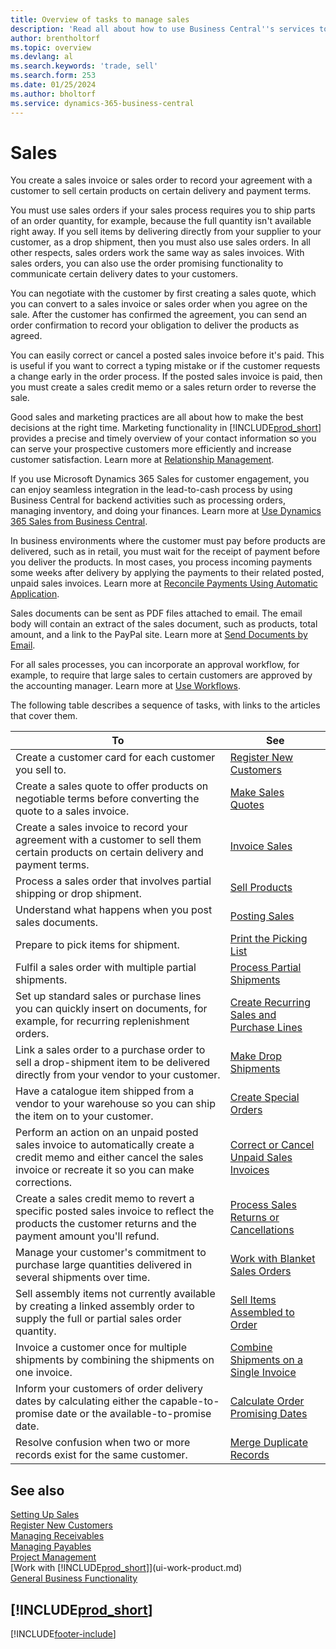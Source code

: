 ```yaml
---
title: Overview of tasks to manage sales
description: 'Read all about how to use Business Central''s services to manage your customers'' sales activities with sales invoices, orders, quotes, and more.'
author: brentholtorf
ms.topic: overview
ms.devlang: al
ms.search.keywords: 'trade, sell'
ms.search.form: 253
ms.date: 01/25/2024
ms.author: bholtorf
ms.service: dynamics-365-business-central
---
```

# <a name="sales"></a>Sales

You create a sales invoice or sales order to record your agreement with a customer to sell certain products on certain delivery and payment terms.

You must use sales orders if your sales process requires you to ship parts of an order quantity, for example, because the full quantity isn't available right away. If you sell items by delivering directly from your supplier to your customer, as a drop shipment, then you must also use sales orders. In all other respects, sales orders work the same way as sales invoices. With sales orders, you can also use the order promising functionality to communicate certain delivery dates to your customers.  

You can negotiate with the customer by first creating a sales quote, which you can convert to a sales invoice or sales order when you agree on the sale. After the customer has confirmed the agreement, you can send an order confirmation to record your obligation to deliver the products as agreed.

You can easily correct or cancel a posted sales invoice before it's paid. This is useful if you want to correct a typing mistake or if the customer requests a change early in the order process. If the posted sales invoice is paid, then you must create a sales credit memo or a sales return order to reverse the sale.

Good sales and marketing practices are all about how to make the best decisions at the right time. Marketing functionality in [!INCLUDE[prod_short](includes/prod_short.md)] provides a precise and timely overview of your contact information so you can serve your prospective customers more efficiently and increase customer satisfaction. Learn more at [Relationship Management](marketing-relationship-management.md).

If you use Microsoft Dynamics 365 Sales for customer engagement, you can enjoy seamless integration in the lead-to-cash process by using Business Central for backend activities such as processing orders, managing inventory, and doing your finances. Learn more at [Use Dynamics 365 Sales from Business Central](marketing-integrate-dynamicscrm.md).

In business environments where the customer must pay before products are delivered, such as in retail, you must wait for the receipt of payment before you deliver the products. In most cases, you process incoming payments some weeks after delivery by applying the payments to their related posted, unpaid sales invoices. Learn more at [Reconcile Payments Using Automatic Application](receivables-how-reconcile-payments-auto-application.md).

Sales documents can be sent as PDF files attached to email. The email body will contain an extract of the sales document, such as products, total amount, and a link to the PayPal site. Learn more at [Send Documents by Email](ui-how-send-documents-email.md).

For all sales processes, you can incorporate an approval workflow, for example, to require that large sales to certain customers are approved by the accounting manager. Learn more at [Use Workflows](across-use-workflows.md).

The following table describes a sequence of tasks, with links to the articles that cover them.

| To | See |
| --- | --- |
|Create a customer card for each customer you sell to.|[Register New Customers](sales-how-register-new-customers.md)|
| Create a sales quote to offer products on negotiable terms before converting the quote to a sales invoice. |[Make Sales Quotes](sales-how-make-offers.md) |
| Create a sales invoice to record your agreement with a customer to sell them certain products on certain delivery and payment terms. |[Invoice Sales](sales-how-invoice-sales.md) |
| Process a sales order that involves partial shipping or drop shipment. |[Sell Products](sales-how-sell-products.md) |
|Understand what happens when you post sales documents.|[Posting Sales](ui-post-sales.md)|
|Prepare to pick items for shipment.|[Print the Picking List](sales-how-print-picking-list.md)|
| Fulfil a sales order with multiple partial shipments. | [Process Partial Shipments](sales-how-send-partial-shipments.md) |
|Set up standard sales or purchase lines you can quickly insert on documents, for example, for recurring replenishment orders.|[Create Recurring Sales and Purchase Lines](sales-how-work-standard-lines.md)|  
| Link a sales order to a purchase order to sell a drop-shipment item to be delivered directly from your vendor to your customer. |[Make Drop Shipments](sales-how-drop-shipment.md) |
|Have a catalogue item shipped from a vendor to your warehouse so you can ship the item on to your customer.|[Create Special Orders](sales-how-to-create-special-orders.md)|
| Perform an action on an unpaid posted sales invoice to automatically create a credit memo and either cancel the sales invoice or recreate it so you can make corrections. |[Correct or Cancel Unpaid Sales Invoices](sales-how-correct-cancel-sales-invoice.md) |
| Create a sales credit memo to revert a specific posted sales invoice to reflect the products the customer returns and the payment amount you'll refund. |[Process Sales Returns or Cancellations](sales-how-process-sales-returns-cancellations.md) |
|Manage your customer's commitment to purchase large quantities delivered in several shipments over time.|[Work with Blanket Sales Orders](sales-how-to-create-blanket-sales-orders.md)|
|Sell assembly items not currently available by creating a linked assembly order to supply the full or partial sales order quantity.|[Sell Items Assembled to Order](assembly-how-to-sell-items-assembled-to-order.md)|
|Invoice a customer once for multiple shipments by combining the shipments on one invoice.|[Combine Shipments on a Single Invoice](sales-how-to-combine-shipments-on-a-single-invoice.md)|
|Inform your customers of order delivery dates by calculating either the capable-to-promise date or the available-to-promise date.|[Calculate Order Promising Dates](sales-how-to-calculate-order-promising-dates.md)|
|Resolve confusion when two or more records exist for the same customer.|[Merge Duplicate Records](sales-how-merge-duplicate-records.md)|

## <a name="see-also"></a>See also

[Setting Up Sales](sales-setup-sales.md)  
[Register New Customers](sales-how-register-new-customers.md)  
[Managing Receivables](receivables-manage-receivables.md)  
[Managing Payables](payables-manage-payables.md)  
[Project Management](projects-manage-projects.md)  
[Work with [!INCLUDE[prod_short](includes/prod_short.md)]](ui-work-product.md)  
[General Business Functionality](ui-across-business-areas.md)

## [!INCLUDE[prod_short](includes/free_trial_md.md)]  

[!INCLUDE[footer-include](includes/footer-banner.md)]
